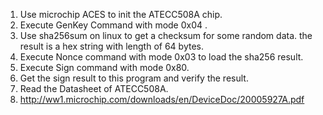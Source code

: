 1. Use microchip ACES to init the ATECC508A chip.
2. Execute GenKey Command with mode 0x04 .
3. Use sha256sum on linux to get a checksum for some random data. the result is a hex string with length of 64 bytes.
4. Execute Nonce command with mode 0x03 to load the sha256 result.
5. Execute Sign command with mode 0x80.
6. Get the sign result to this program and verify the result.
7. Read the Datasheet of ATECC508A.
8. http://ww1.microchip.com/downloads/en/DeviceDoc/20005927A.pdf